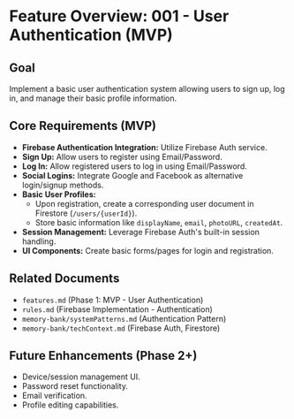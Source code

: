 # Feature Overview: 001 - User Authentication (MVP)

## Goal

Implement a basic user authentication system allowing users to sign up, log in, and manage their basic profile information.

## Core Requirements (MVP)

- **Firebase Authentication Integration:** Utilize Firebase Auth service.
- **Sign Up:** Allow users to register using Email/Password.
- **Log In:** Allow registered users to log in using Email/Password.
- **Social Logins:** Integrate Google and Facebook as alternative login/signup methods.
- **Basic User Profiles:**
  - Upon registration, create a corresponding user document in Firestore (`/users/{userId}`).
  - Store basic information like `displayName`, `email`, `photoURL`, `createdAt`.
- **Session Management:** Leverage Firebase Auth's built-in session handling.
- **UI Components:** Create basic forms/pages for login and registration.

## Related Documents

- `features.md` (Phase 1: MVP - User Authentication)
- `rules.md` (Firebase Implementation - Authentication)
- `memory-bank/systemPatterns.md` (Authentication Pattern)
- `memory-bank/techContext.md` (Firebase Auth, Firestore)

## Future Enhancements (Phase 2+)

- Device/session management UI.
- Password reset functionality.
- Email verification.
- Profile editing capabilities.

